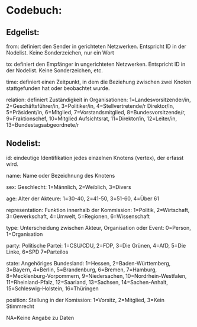 <h1>Codebuch: </h1>

<h2> Edgelist: </h2>

from: definiert den Sender in gerichteten Netzwerken. Entspricht ID in der Nodelist. Keine   Sonderzeichen, nur ein Wort <p>
to: definiert den Empfänger in ungerichteten Netzwerken. Entspricht ID in der Nodelist. Keine Sonderzeichen, etc.  <p>
time: definiert einen Zeitpunkt, in dem die Beziehung zwischen zwei Knoten stattgefunden hat oder beobachtet wurde. <p>
relation: definiert Zuständigkeit in Organisationen: 1=Landesvorsitzender/in, 2=Geschäftsführer/in, 3=Politiker/in, 4=Stellvertretende/r Direktor/in, 5=Präsident/in, 6=Mitglied, 7=Vorstandsmitglied, 8=Bundesvorsitzende/r, 9=Fraktionschef, 10=Mitglied Aufsichtsrat, 11=Direktor/in, 12=Leiter/in, 13=Bundestagsabgeordnete/r <p>

<h2 style="#000080"> Nodelist: </h2>

id: eindeutige Identifikation jedes einzelnen Knotens (vertex), der erfasst wird. <p>
name: Name oder Bezeichnung des Knotens <p>
sex: Geschlecht: 1=Männlich, 2=Weiblich, 3=Divers <p>
age: Alter der Akteure: 1=30-40, 2=41-50, 3=51-60, 4=Über 61 <p>
representation: Funktion innerhalb der Kommission: 1=Politik, 2=Wirtschaft, 3=Gewerkschaft, 4=Umwelt, 5=Regionen, 6=Wissenschaft <p>
type: Unterscheidung zwischen Akteur, Organisation oder Event: 0=Person, 1=Organisation <p>
party: Politische Partei: 1=CSU/CDU, 2=FDP, 3=Die Grünen, 4=AfD, 5=Die Linke, 6=SPD 7=Parteilos <p>
state: Angehöriges Bundesland: 1=Hessen, 2=Baden-Württemberg, 3=Bayern, 4=Berlin, 5=Brandenburg, 6=Bremen, 7=Hamburg, 8=Mecklenburg-Vorpommern, 9=Niedersachen, 10=Nordrhein-Westfalen, 11=Rheinland-Pfalz, 12=Saarland, 13=Sachsen, 14=Sachen-Anhalt, 15=Schleswig-Holstein, 16=Thüringen <p>
position: Stellung in der Komission: 1=Vorsitz, 2=Mitglied, 3=Kein Stimmrecht <p>

NA=Keine Angabe zu Daten
